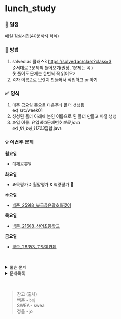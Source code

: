 # lunch_study

### 📌 일정

매일 점심시간(40분까지 착석)

### 🔗 방법

1. solved.ac 클래스3 https://solved.ac/class?class=3 <br>
   순서대로 2문제씩 풀어오기(권장, 1문제는 꼭!) <br>
   못 풀어도 문제는 한번씩 꼭 읽어오기 <br>
2. 각자 이름으로 브랜치 만들어서 작업하고 pr 하기 <br>

### ✅ 양식

1. 매주 금요일 중으로 다음주차 폴더 생성됨 <br>
   ex) src/week01
2. 생성된 폴더 아래에 본인 이름으로 된 폴더 만들고 파일 생성
3. 파일 이름: 요일*출처*문제번호*제목.java <br>
   ex) fri_boj_11723*집합.java

### 💡 이번주 문제
**월요일**
- 대체공휴일

**화요일**
- 과목평가 & 월말평가 & 역량평가 🤮

**수요일**
- [백준_25918_북극곰은괄호를찢어](https://www.acmicpc.net/problem/25918)<br>

**목요일**
- [백준_21608_상어초등학교](https://www.acmicpc.net/problem/21608)<br>

**금요일**
- [백준_28353_고양이카페](https://www.acmicpc.net/problem/28353)<br>


<br>
<br>


<details>
<summary>풀은 문제</summary>
========== week01 ==========<br>
- [백준_11723_집합](https://www.acmicpc.net/problem/11723)<br>
- [백준_1620_포켓몬마스터](https://www.acmicpc.net/problem/1620)<br>
- [백준_1764_듣보잡](https://www.acmicpc.net/problem/1764)<br>
- [백준_11047_동전0](https://www.acmicpc.net/problem/11047)<br>
- [백준_17219_비밀번호찾기](https://www.acmicpc.net/problem/17219)<br>
- [백준_1003_피보나치함수](https://www.acmicpc.net/problem/1003)<br>
- [백준_14719_빗물](https://www.acmicpc.net/problem/14719)<br>
- [백준_29160_FIFA](https://www.acmicpc.net/problem/29160)<br>
- [백준_2943_토끼](https://www.acmicpc.net/problem/2943)<br>

   
========== week02 ==========<br>
- [백준_1463_1로만들기](https://www.acmicpc.net/problem/1463)<br>
- [백준_2579_계단오르기](https://www.acmicpc.net/problem/2579)<br>
- [백준_2606_바이러스](https://www.acmicpc.net/problem/2606)<br>
- [백준_9095_123더하기](https://www.acmicpc.net/problem/9095)<br>
- [백준_9375_패션왕신해빈](https://www.acmicpc.net/problem/9375)<br>
- [백준_9461_파도반수열](https://www.acmicpc.net/problem/9461)<br>

========== week03 ==========<br>
- [백준_11659_구간합구하기4](https://www.acmicpc.net/problem/11659)<br>
- [백준_11726_2xn타일링](https://www.acmicpc.net/problem/11726)<br>
- [백준_11727_2xn타일링2](https://www.acmicpc.net/problem/11727)<br>
- [백준_17626_FourSquares](https://www.acmicpc.net/problem/17626)<br>
- [백준_1012_유기농배추](https://www.acmicpc.net/problem/1012)<br>
- [백준_1260_DFS와BFS](https://www.acmicpc.net/problem/1260)<br>
- [백준_27514_1차원2048](https://www.acmicpc.net/problem/27514)<br>
- [백준_27514_1차원2048과쿼리](https://www.acmicpc.net/problem/27515)<br>

========== week04 ==========<br>
- [백준_14719_빗물](https://www.acmicpc.net/problem/14719)<br>
- [백준_29160_FIFA](https://www.acmicpc.net/problem/29160)<br>
- [백준_2943_토끼](https://www.acmicpc.net/problem/2943)<br>



</details>

<details>
<summary>문제목록</summary>
- [백준_1541_잃어버린괄호](https://www.acmicpc.net/problem/1541)<br>
- [백준_1927_최소힙](https://www.acmicpc.net/problem/1927)<br>
- [백준_2630_색종이만들기](https://www.acmicpc.net/problem/2630)<br>
- [백준_2805_나무자르기](https://www.acmicpc.net/problem/2805)<br>
- [백준_11279_최대힙](https://www.acmicpc.net/problem/11279)<br>
- [백준_11724_연결요소의개수](https://www.acmicpc.net/problem/11724)<br>
- [백준_18111_마인크래프트](https://www.acmicpc.net/problem/18111)<br>
- [백준_18870_좌표압축](https://www.acmicpc.net/problem/18870)<br>
- [백준_21736_헌내기친구](https://www.acmicpc.net/problem/21736)<br>
- [백준_30804_과일탕후루](https://www.acmicpc.net/problem/30804)<br>
- [백준_1389_케빈베이컨](https://www.acmicpc.net/problem/1389)<br>
- [백준_1697_숨바꼭질](https://www.acmicpc.net/problem/1697)<br>
- [백준_2178_미로탐색](https://www.acmicpc.net/problem/2178)<br>
- [백준_2667_단지번호붙이기](https://www.acmicpc.net/problem/2667)<br>
- [백준_5525_IOIOI](https://www.acmicpc.net/problem/5525)<br>
- [백준_6064_카잉달력](https://www.acmicpc.net/problem/6064)<br>
- [백준_11286_절댓값힙](https://www.acmicpc.net/problem/11286)<br>
- [백준_11403_경로찾기](https://www.acmicpc.net/problem/11403)<br>
- [백준_14940_쉬운최단거리](https://www.acmicpc.net/problem/14940)<br>
- [백준_1074_Z](https://www.acmicpc.net/problem/1074)<br>
- [백준_1931_회의실배정](https://www.acmicpc.net/problem/1931)<br>
- [백준_5430_AC](https://www.acmicpc.net/problem/5430)<br>
- [백준_7569_토마토3D](https://www.acmicpc.net/problem/7569)<br>
- [백준_7576_토마토2D](https://www.acmicpc.net/problem/7576)<br>
- [백준_10026_적록색약](https://www.acmicpc.net/problem/10026)<br>
- [백준_16928_뱀과사다리게임](https://www.acmicpc.net/problem/16928)<br>
- [백준_7662_이중우선순위큐](https://www.acmicpc.net/problem/7662)<br>
- [백준_9019_DSLR](https://www.acmicpc.net/problem/9019)<br>
- [백준_14500_테트로미노](https://www.acmicpc.net/problem/14500)<br>

</details>




<br>
<br>

> 참고 (출처) <br>
> 백준 - boj <br>
> SWEA - swea <br>
> 정올 - jo
